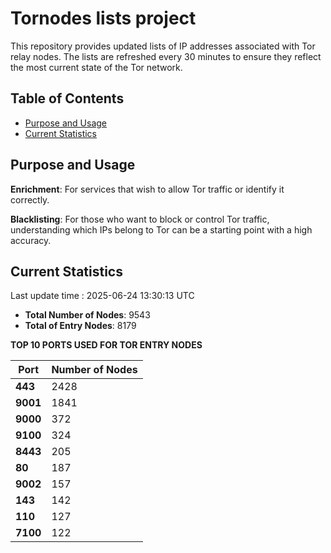 # Tornodes lists project

This repository provides updated lists of IP addresses associated with Tor relay nodes. The lists are refreshed every 30 minutes to ensure they reflect the most current state of the Tor network.

## Table of Contents

- [Purpose and Usage](#purpose-and-usage)
- [Current Statistics](#current-statistics)


## Purpose and Usage

**Enrichment**: For services that wish to allow Tor traffic or identify it correctly.

**Blacklisting**: For those who want to block or control Tor traffic, understanding which IPs belong to Tor can be a starting point with a high accuracy.

## Current Statistics

Last update time : 2025-06-24 13:30:13 UTC

- **Total Number of Nodes**: 9543
- **Total of Entry Nodes**: 8179

**TOP 10 PORTS USED FOR TOR ENTRY NODES**

| **Port** | **Number of Nodes** |
|------|-----------------|
| **443**   | 2428  |
| **9001**   | 1841  |
| **9000**   | 372  |
| **9100**   | 324  |
| **8443**   | 205  |
| **80**   | 187  |
| **9002**   | 157  |
| **143**   | 142  |
| **110**   | 127  |
| **7100**   | 122  |

